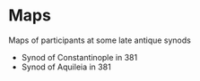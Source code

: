 # Maps
Maps of participants at some late antique synods

- Synod of Constantinople in 381
- Synod of Aquileia in 381

